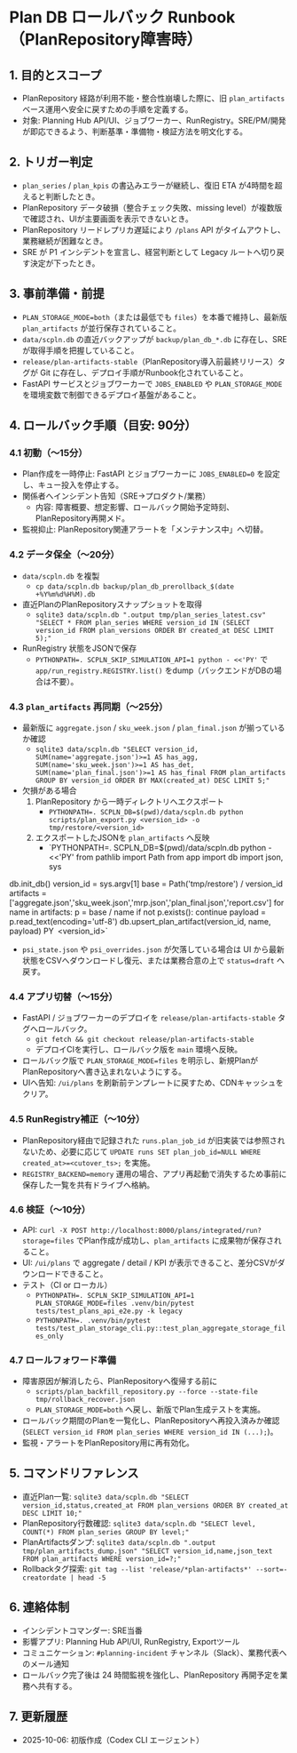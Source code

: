 # Plan DB ロールバック Runbook（PlanRepository障害時）

## 1. 目的とスコープ
- PlanRepository 経路が利用不能・整合性崩壊した際に、旧 `plan_artifacts` ベース運用へ安全に戻すための手順を定義する。
- 対象: Planning Hub API/UI、ジョブワーカー、RunRegistry。SRE/PM/開発が即応できるよう、判断基準・準備物・検証方法を明文化する。

## 2. トリガー判定
- `plan_series` / `plan_kpis` の書込みエラーが継続し、復旧 ETA が4時間を超えると判断したとき。
- PlanRepository データ破損（整合チェック失敗、missing level）が複数版で確認され、UIが主要画面を表示できないとき。
- PlanRepository リードレプリカ遅延により `/plans` API がタイムアウトし、業務継続が困難なとき。
- SRE が P1 インシデントを宣言し、経営判断として Legacy ルートへ切り戻す決定が下ったとき。

## 3. 事前準備・前提
- `PLAN_STORAGE_MODE=both`（または最低でも `files`）を本番で維持し、最新版 `plan_artifacts` が並行保存されていること。
- `data/scpln.db` の直近バックアップが `backup/plan_db_*.db` に存在し、SRE が取得手順を把握していること。
- `release/plan-artifacts-stable`（PlanRepository導入前最終リリース）タグが Git に存在し、デプロイ手順がRunbook化されていること。
- FastAPI サービスとジョブワーカーで `JOBS_ENABLED` や `PLAN_STORAGE_MODE` を環境変数で制御できるデプロイ基盤があること。

## 4. ロールバック手順（目安: 90分）

### 4.1 初動（～15分）
- Plan作成を一時停止: FastAPI とジョブワーカーに `JOBS_ENABLED=0` を設定し、キュー投入を停止する。
- 関係者へインシデント告知（SRE→プロダクト/業務）
  - 内容: 障害概要、想定影響、ロールバック開始予定時刻、PlanRepository再開メド。
- 監視抑止: PlanRepository関連アラートを「メンテナンス中」へ切替。

### 4.2 データ保全（～20分）
- `data/scpln.db` を複製
  - `cp data/scpln.db backup/plan_db_prerollback_$(date +%Y%m%d%H%M).db`
- 直近PlanのPlanRepositoryスナップショットを取得
  - `sqlite3 data/scpln.db ".output tmp/plan_series_latest.csv" "SELECT * FROM plan_series WHERE version_id IN (SELECT version_id FROM plan_versions ORDER BY created_at DESC LIMIT 5);"`
- RunRegistry 状態をJSONで保存
  - `PYTHONPATH=. SCPLN_SKIP_SIMULATION_API=1 python - <<'PY'` で `app/run_registry.REGISTRY.list()` をdump（バックエンドがDBの場合は不要）。

### 4.3 `plan_artifacts` 再同期（～25分）
- 最新版に `aggregate.json` / `sku_week.json` / `plan_final.json` が揃っているか確認
  - `sqlite3 data/scpln.db "SELECT version_id, SUM(name='aggregate.json')>=1 AS has_agg, SUM(name='sku_week.json')>=1 AS has_det, SUM(name='plan_final.json')>=1 AS has_final FROM plan_artifacts GROUP BY version_id ORDER BY MAX(created_at) DESC LIMIT 5;"`
- 欠損がある場合
  1. PlanRepository から一時ディレクトリへエクスポート
     - `PYTHONPATH=. SCPLN_DB=$(pwd)/data/scpln.db python scripts/plan_export.py <version_id> -o tmp/restore/<version_id>`
  2. エクスポートしたJSONを `plan_artifacts` へ反映
     - `PYTHONPATH=. SCPLN_DB=$(pwd)/data/scpln.db python - <<'PY'
from pathlib import Path
from app import db
import json, sys

db.init_db()
version_id = sys.argv[1]
base = Path('tmp/restore') / version_id
artifacts = ['aggregate.json','sku_week.json','mrp.json','plan_final.json','report.csv']
for name in artifacts:
    p = base / name
    if not p.exists():
        continue
    payload = p.read_text(encoding='utf-8')
    db.upsert_plan_artifact(version_id, name, payload)
PY` `<version_id>`
- `psi_state.json` や `psi_overrides.json` が欠落している場合は UI から最新状態をCSVへダウンロードし復元、または業務合意の上で `status=draft` へ戻す。

### 4.4 アプリ切替（～15分）
- FastAPI / ジョブワーカーのデプロイを `release/plan-artifacts-stable` タグへロールバック。
  - `git fetch && git checkout release/plan-artifacts-stable`
  - デプロイCIを実行し、ロールバック版を `main` 環境へ反映。
- ロールバック版で `PLAN_STORAGE_MODE=files` を明示し、新規PlanがPlanRepositoryへ書き込まれないようにする。
- UIへ告知: `/ui/plans` を刷新前テンプレートに戻すため、CDNキャッシュをクリア。

### 4.5 RunRegistry補正（～10分）
- PlanRepository経由で記録された `runs.plan_job_id` が旧実装では参照されないため、必要に応じて `UPDATE runs SET plan_job_id=NULL WHERE created_at>=<cutover_ts>;` を実施。
- `REGISTRY_BACKEND=memory` 運用の場合、アプリ再起動で消失するため事前に保存した一覧を共有ドライブへ格納。

### 4.6 検証（～10分）
- API: `curl -X POST http://localhost:8000/plans/integrated/run?storage=files` でPlan作成が成功し、`plan_artifacts` に成果物が保存されること。
- UI: `/ui/plans` で aggregate / detail / KPI が表示できること、差分CSVがダウンロードできること。
- テスト（CI or ローカル）
  - `PYTHONPATH=. SCPLN_SKIP_SIMULATION_API=1 PLAN_STORAGE_MODE=files .venv/bin/pytest tests/test_plans_api_e2e.py -k legacy`
  - `PYTHONPATH=. .venv/bin/pytest tests/test_plan_storage_cli.py::test_plan_aggregate_storage_files_only`

### 4.7 ロールフォワード準備
- 障害原因が解消したら、PlanRepositoryへ復帰する前に
  - `scripts/plan_backfill_repository.py --force --state-file tmp/rollback_recover.json`
  - `PLAN_STORAGE_MODE=both` へ戻し、新版でPlan生成テストを実施。
- ロールバック期間のPlanを一覧化し、PlanRepositoryへ再投入済みか確認 (`SELECT version_id FROM plan_series WHERE version_id IN (...);`)。
- 監視・アラートをPlanRepository用に再有効化。

## 5. コマンドリファレンス
- 直近Plan一覧: `sqlite3 data/scpln.db "SELECT version_id,status,created_at FROM plan_versions ORDER BY created_at DESC LIMIT 10;"`
- PlanRepository行数確認: `sqlite3 data/scpln.db "SELECT level, COUNT(*) FROM plan_series GROUP BY level;"`
- PlanArtifactsダンプ: `sqlite3 data/scpln.db ".output tmp/plan_artifacts_dump.json" "SELECT version_id,name,json_text FROM plan_artifacts WHERE version_id=?;"`
- Rollbackタグ探索: `git tag --list 'release/*plan-artifacts*' --sort=-creatordate | head -5`

## 6. 連絡体制
- インシデントコマンダー: SRE当番
- 影響アプリ: Planning Hub API/UI, RunRegistry, Exportツール
- コミュニケーション: `#planning-incident` チャンネル（Slack）、業務代表へのメール通知
- ロールバック完了後は 24 時間監視を強化し、PlanRepository 再開予定を業務へ共有する。

## 7. 更新履歴
- 2025-10-06: 初版作成（Codex CLI エージェント）
